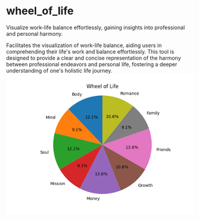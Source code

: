 # wheel_of_life
Visualize work-life balance effortlessly, gaining insights into professional and personal harmony.


Facilitates the visualization of work-life balance, aiding users in comprehending their life's work and balance effortlessly. This tool is designed to provide a clear and concise representation of the harmony between professional endeavors and personal life, fostering a deeper understanding of one's holistic life journey.
![example](Figure_2.png)

